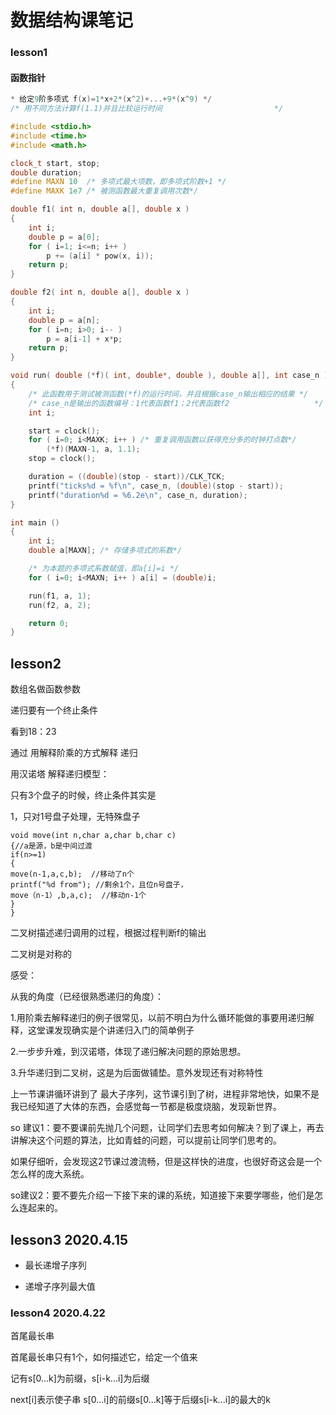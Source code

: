 # 数据结构课笔记

### lesson1

#### 函数指针

```c++
* 给定9阶多项式 f(x)=1*x+2*(x^2)+...+9*(x^9) */
/* 用不同方法计算f(1.1)并且比较运行时间                         */

#include <stdio.h>
#include <time.h>
#include <math.h>

clock_t start, stop;
double duration;
#define MAXN 10  /* 多项式最大项数，即多项式阶数+1 */
#define MAXK 1e7 /* 被测函数最大重复调用次数*/

double f1( int n, double a[], double x )
{
	int i;
	double p = a[0];
	for ( i=1; i<=n; i++ )
		p += (a[i] * pow(x, i));
	return p;
}

double f2( int n, double a[], double x )
{
	int i;
	double p = a[n];
	for ( i=n; i>0; i-- )
		p = a[i-1] + x*p;
	return p;
}

void run( double (*f)( int, double*, double ), double a[], int case_n )
{
	/* 此函数用于测试被测函数(*f)的运行时间，并且根据case_n输出相应的结果 */
	/* case_n是输出的函数编号：1代表函数f1；2代表函数f2                   */
	int i;

	start = clock();
	for ( i=0; i<MAXK; i++ ) /* 重复调用函数以获得充分多的时钟打点数*/
		(*f)(MAXN-1, a, 1.1);
	stop = clock();

	duration = ((double)(stop - start))/CLK_TCK;
	printf("ticks%d = %f\n", case_n, (double)(stop - start));
	printf("duration%d = %6.2e\n", case_n, duration);
}

int main ()
{
	int i;
	double a[MAXN]; /* 存储多项式的系数*/

	/* 为本题的多项式系数赋值，即a[i]=i */
	for ( i=0; i<MAXN; i++ ) a[i] = (double)i;

	run(f1, a, 1);
	run(f2, a, 2);

	return 0;
}

```

###

## lesson2

数组名做函数参数

递归要有一个终止条件

看到18：23

通过 用解释阶乘的方式解释 递归

用汉诺塔 解释递归模型：

只有3个盘子的时候，终止条件其实是

1，只对1号盘子处理，无特殊盘子

```
void move(int n,char a,char b,char c)
{//a是源，b是中间过渡
if(n>=1)
{
move(n-1,a,c,b);  //移动了n个
printf("%d from"); //剩余1个，且位n号盘子，
move（n-1）,b,a,c);  //移动n-1个
}
}
```



二叉树描述递归调用的过程，根据过程判断f的输出

二叉树是对称的



感受：

从我的角度（已经很熟悉递归的角度）：

1.用阶乘去解释递归的例子很常见，以前不明白为什么循环能做的事要用递归解释，这堂课发现确实是个讲递归入门的简单例子

2.一步步升难，到汉诺塔，体现了递归解决问题的原始思想。

3.升华递归到二叉树，这是为后面做铺垫。意外发现还有对称特性

上一节课讲循环讲到了 最大子序列，这节课引到了树，进程非常地快，如果不是我已经知道了大体的东西，会感觉每一节都是极度烧脑，发现新世界。

so 建议1：要不要课前先抛几个问题，让同学们去思考如何解决？到了课上，再去讲解决这个问题的算法，比如青蛙的问题，可以提前让同学们思考的。

如果仔细听，会发现这2节课过渡流畅，但是这样快的进度，也很好奇这会是一个怎么样的庞大系统。

so建议2：要不要先介绍一下接下来的课的系统，知道接下来要学哪些，他们是怎么连起来的。



## lesson3 2020.4.15

* 最长递增子序列

* 递增子序列最大值

### lesson4 2020.4.22

首尾最长串

首尾最长串只有1个，如何描述它，给定一个值来



记有s[0...k]为前缀，s[i-k...i]为后缀

next[i]表示使子串 s[0...i]的前缀s[0...k]等于后缀s[i-k...i]的最大的k